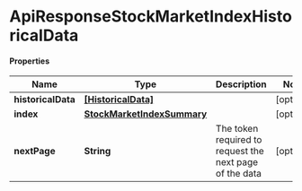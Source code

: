 # ApiResponseStockMarketIndexHistoricalData

#### Properties
Name | Type | Description | Notes
------------ | ------------- | ------------- | -------------
**historicalData** | [**[HistoricalData]**](HistoricalData.md) |  | [optional] 
**index** | [**StockMarketIndexSummary**](StockMarketIndexSummary.md) |  | [optional] 
**nextPage** | **String** | The token required to request the next page of the data | [optional] 



